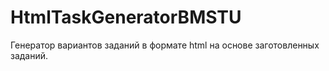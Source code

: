 # HtmlTaskGeneratorBMSTU
Генератор вариантов заданий в формате html на основе заготовленных заданий.
